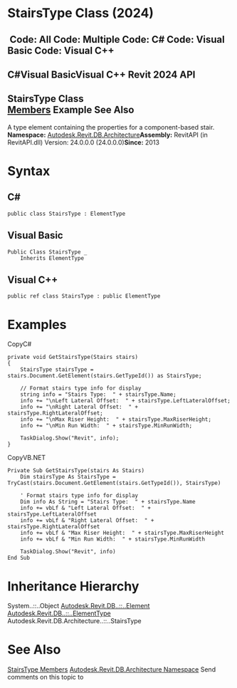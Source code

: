 # StairsType Class (2024)

﻿
 Code: All Code: Multiple Code: C# Code: Visual Basic Code: Visual C++   
---  
C#Visual BasicVisual C++
Revit 2024 API  
---  
StairsType Class  
[Members](03e9941e-aa3e-64e9-125a-5d94d319e673.md "StairsType Members") Example See Also  
---  
A type element containing the properties for a component-based stair. 
**Namespace:** [Autodesk.Revit.DB.Architecture](720f0c58-cb2b-4f13-374a-7348ed0a1cd3.md "Autodesk.Revit.DB.Architecture Namespace")**Assembly:** RevitAPI (in RevitAPI.dll) Version: 24.0.0.0 (24.0.0.0)**Since:** 2013 
# Syntax
C#  
---  
```text
public class StairsType : ElementType
```
  
Visual Basic  
---  
```text
Public Class StairsType _
	Inherits ElementType
```
  
Visual C++  
---  
```text
public ref class StairsType : public ElementType
```
  
# Examples
CopyC#
```text
private void GetStairsType(Stairs stairs)
{
    StairsType stairsType = stairs.Document.GetElement(stairs.GetTypeId()) as StairsType;

    // Format stairs type info for display
    string info = "Stairs Type:  " + stairsType.Name;
    info += "\nLeft Lateral Offset:  " + stairsType.LeftLateralOffset;
    info += "\nRight Lateral Offset:  " + stairsType.RightLateralOffset;
    info += "\nMax Riser Height:  " + stairsType.MaxRiserHeight;
    info += "\nMin Run Width:  " + stairsType.MinRunWidth;

    TaskDialog.Show("Revit", info);
}
```

CopyVB.NET
```text
Private Sub GetStairsType(stairs As Stairs)
    Dim stairsType As StairsType = TryCast(stairs.Document.GetElement(stairs.GetTypeId()), StairsType)

    ' Format stairs type info for display
    Dim info As String = "Stairs Type:  " + stairsType.Name
    info += vbLf & "Left Lateral Offset:  " + stairsType.LeftLateralOffset
    info += vbLf & "Right Lateral Offset:  " + stairsType.RightLateralOffset
    info += vbLf & "Max Riser Height:  " + stairsType.MaxRiserHeight
    info += vbLf & "Min Run Width:  " + stairsType.MinRunWidth

    TaskDialog.Show("Revit", info)
End Sub
```

# Inheritance Hierarchy
System..::..Object [Autodesk.Revit.DB..::..Element](eb16114f-69ea-f4de-0d0d-f7388b105a16.md "Element Class") [Autodesk.Revit.DB..::..ElementType](ffb18296-0448-559c-580c-7857cbcdc094.md "ElementType Class") Autodesk.Revit.DB.Architecture..::..StairsType
# See Also
[StairsType Members](03e9941e-aa3e-64e9-125a-5d94d319e673.md "StairsType Members")
[Autodesk.Revit.DB.Architecture Namespace](720f0c58-cb2b-4f13-374a-7348ed0a1cd3.md "Autodesk.Revit.DB.Architecture Namespace")
Send comments on this topic to 